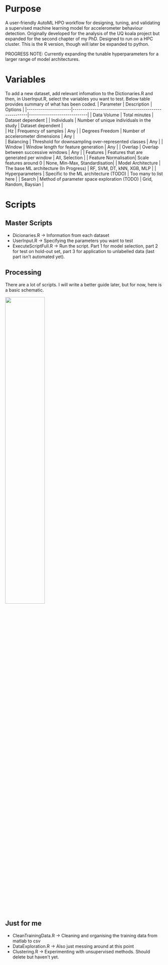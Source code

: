 # Purpose
A user-friendly AutoML HPO workflow for designing, tuning, and validating a supervised machine learning model for accelerometer behaviour detection. Originally developed for the analysis of the UQ koala project but expanded for the second chapter of my PhD. Designed to run on a HPC cluster. This is the R version, though will later be expanded to python.

PROGRESS NOTE: Currently expanding the tunable hyperparameters for a larger range of model architectures.

# Variables
To add a new dataset, add relevant infomation to the Dictionaries.R and then, in UserInput.R, select the variables you want to test. Below table provides summary of what has been coded.
| Parameter            | Description                                           | Options                     |
|----------------------|-------------------------------------------------------|-----------------------------|
| Data Volume          | Total minutes                                         | Dataset dependent           |
| Individuals          | Number of unique individuals in the study             | Dataset dependent           |     
| Hz                   | Frequency of samples                                  | Any                         |
| Degrees Freedom      | Number of accelerometer dimensions                    | Any                         |     
| Balancing            | Threshold for downsampling over-represented classes   | Any                         |
| Window               | Window length for feature generation                  | Any                         |
| Overlap              | Overlap between successive windows                    | Any                         |
| Features             | Features that are generated per window                | All, Selection              |
| Feature Normalisation| Scale features around 0                              | None, Min-Max, Standardisation|
| Model Architecture   | The base ML architecture  (In Progress)              | RF, SVM, DT, kNN, XGB, MLP   |
| Hyperparameters      | Specific to the ML architecture (TODO)               | Too many to list here        |
| Search               | Method of parameter space exploration (TODO)         | Grid, Random, Baysian        |

# Scripts
## Master Scripts
- Dicionaries.R -> Information from each dataset
- UserInput.R -> Specifying the parameters you want to test
- ExecuteScriptFull.R -> Run the script. Part 1 for model selection, part 2 for test on hold-out set, part 3 for application to unlabelled data (last part isn't automated yet).

## Processing
There are a lot of scripts. I will write a better guide later, but for now, here is a basic schematic.

<img src="https://github.com/OakAlice/KoalaAnalysis/assets/127095766/72bc0072-4d1f-4c81-b5f5-09a65c3de276" width="50%">

## Just for me
- CleanTrainingData.R -> Cleaning and organising the training data from matlab to csv
- DataExploration.R -> Also just messing around at this point
- Clustering.R -> Experimenting with unsupervised methods. Should delete but haven't yet.
